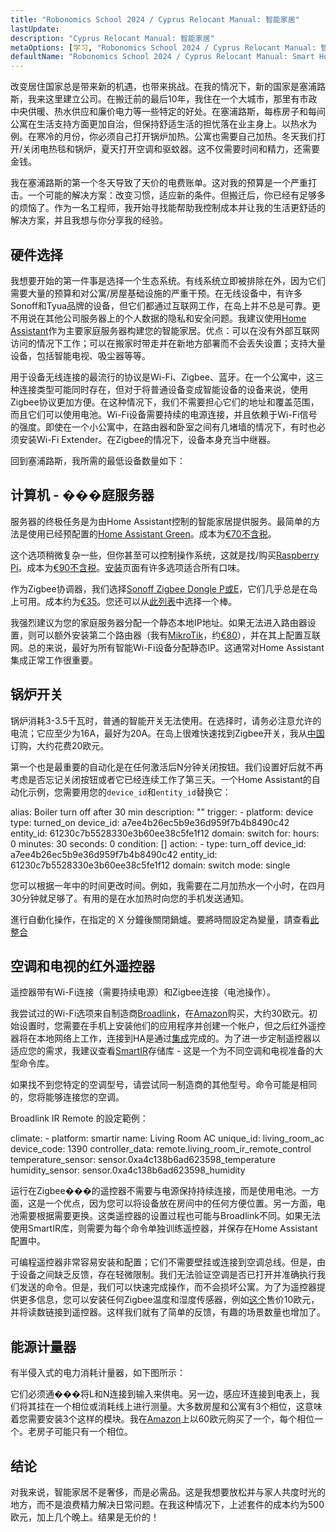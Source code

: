 ```yaml
---
title: "Robonomics School 2024 / Cyprus Relocant Manual: 智能家居"
lastUpdate: 
description: "Cyprus Relocant Manual: 智能家居"
metaOptions: [学习, "Robonomics School 2024 / Cyprus Relocant Manual: 智能家居"]
defaultName: "Robonomics School 2024 / Cyprus Relocant Manual: Smart Home"
---
```


<LessonImages imageClasses="mb"  src='school-2024-cyprus-relocant-manual/Setup_SmartHome-Academy.jpg' alt="Cyprus Relocant Manual Cover" />

改变居住国家总是带来新的机遇，也带来挑战。在我的情况下，新的国家是塞浦路斯，我来这里建立公司。在搬迁前的最后10年，我住在一个大城市，那里有市政中央供暖、热水供应和廉价电力等一些特定的好处。在塞浦路斯，每栋房子和每间公寓在生活支持方面更加自治，但保持舒适生活的担忧落在业主身上。以热水为例。在寒冷的月份，你必须自己打开锅炉加热。公寓也需要自己加热。冬天我们打开/关闭电热毯和锅炉，夏天打开空调和驱蚊器。这不仅需要时间和精力，还需要金钱。

我在塞浦路斯的第一个冬天导致了天价的电费账单。这对我的预算是一个严重打击。一个可能的解决方案：改变习惯，适应新的条件。但搬迁后，你已经有足够多的烦恼了。作为一名工程师，我开始寻找能帮助我控制成本并让我的生活更舒适的解决方案，并且我想与你分享我的经验。

## 硬件选择

我想要开始的第一件事是选择一个生态系统。有线系统立即被排除在外，因为它们需要大量的预算和对公寓/房屋基础设施的严重干预。在无线设备中，有许多Sonoff和Tyua品牌的设备，但它们都通过互联网工作，在岛上并不总是可靠。更不用说在其他公司服务器上的个人数据的隐私和安全问题。我建议使用[Home Assistant](https://www.home-assistant.io)作为主要家庭服务器构建您的智能家居。优点：可以在没有外部互联网访问的情况下工作；可以在搬家时带走并在新地方部署而不会丢失设置；支持大量设备，包括智能电视、吸尘器等等。

用于设备无线连接的最流行的协议是Wi-Fi、Zigbee、蓝牙。在一个公寓中，这三种连接类型可能同时存在，但对于将普通设备变成智能设备的设备来说，使用Zigbee协议更加方便。在这种情况下，我们不需要担心它们的地址和覆盖范围，而且它们可以使用电池。Wi-Fi设备需要持续的电源连接，并且依赖于Wi-Fi信号的强度。即使在一个小公寓中，在路由器和卧室之间有几堵墙的情况下，有时也必须安装Wi-Fi Extender。在Zigbee的情况下，设备本身充当中继器。

回到塞浦路斯，我所需的最低设备数量如下：

## 计算机 - ���庭服务器

服务器的终极任务是为由Home Assistant控制的智能家居提供服务。最简单的方法是使用已经预配置的[Home Assistant Green](https://www.home-assistant.io/green/)。成本为[€70不含税](https://thepihut.com/products/home-assistant-green)。

<LessonImages src="school-2024-cyprus-relocant-manual/home-assistant-green.png" alt="Home Assistant green"/>

这个选项稍微复杂一些，但你甚至可以控制操作系统，这就是找/购买[Raspberry Pi](https://www.raspberrypi.com)。成本为[€90不含税](https://https://thepihut.com/products/raspberry-pi-5-starter-kit)。[安装](https://www.home-assistant.io/installation/)页面有许多选项适合所有口味。

<LessonImages imageClasses="small" src="school-2024-cyprus-relocant-manual/raspberry-pi.png" alt="Raspberry Pi"/>

作为Zigbee协调器，我们选择[Sonoff Zigbee Dongle P或E](https://sonoff.tech/product/gateway-and-sensors/sonoff-zigbee-3-0-usb-dongle-plus-p/)，它们几乎总是在岛上可用。成本约为[€35](https://www.amazon.de/-/en/dp/B09KXTCMSC/)。您还可以从[此列表](https://www.zigbee2mqtt.io/guide/adapters/)中选择一个棒。

<LessonImages imageClasses="small" src="school-2024-cyprus-relocant-manual/sonoff-zigbee-stick.png" alt="Sonoff Zigbee USB Stick"/>

我强烈建议为您的家庭服务器分配一个静态本地IP地址。如果无法进入路由器设置，则可以额外安装第二个路由器（我有[MikroTik](https://mikrotik.com/product/hap_ax2)，约[€80](https://www.mstronics.com/c/337_1345_485/networking-devices-routers.html?filter_id=154)），并在其上配置互联网。总的来说，最好为所有智能Wi-Fi设备分配静态IP。这通常对Home Assistant集成正常工作很重要。

## 锅炉开关

锅炉消耗3-3.5千瓦时，普通的智能开关无法使用。在选择时，请务必注意允许的电流；它应至少为16A，最好为20A。在岛上很难快速找到Zigbee开关，我从[中国](https://vi.aliexpress.com/item/1005006833309900.html)订购，大约花费20欧元。

<robo-academy-grid :columns="2" textAlign="center">
    <robo-academy-grid-element>
      <LessonImages src="school-2024-cyprus-relocant-manual/boiler-switch-dimension.png" alt="Boiler Switch"/>
    </robo-academy-grid-element>
    <robo-academy-grid-element>
      <LessonImages src="school-2024-cyprus-relocant-manual/boiler-switch-wiring.png" alt="Boiler Switch Wiring"/>
    </robo-academy-grid-element/>
</robo-academy-grid>

第一个也是最重要的自动化是在任何激活后N分钟关闭按钮。我们设置好后就不再考虑是否忘记关闭按钮或者它已经连续工作了第三天。一个Home Assistant的自动化示例，您需要用您的`device_id`和`entity_id`替换它：

<LessonCodeWrapper language="yaml" noCopyIcon>
    alias: Boiler turn off after 30 min
    description: ""
    trigger:
    - platform: device
        type: turned_on
        device_id: a7ee4b26ec5b9e36d959f7b4b8490c42
        entity_id: 61230c7b5528330e3b60ee38c5fe1f12
        domain: switch
        for:
        hours: 0
        minutes: 30
        seconds: 0
    condition: []
    action:
    - type: turn_off
        device_id: a7ee4b26ec5b9e36d959f7b4b8490c42
        entity_id: 61230c7b5528330e3b60ee38c5fe1f12
        domain: switch
    mode: single
</LessonCodeWrapper>

您可以根据一年中的时间更改时间。例如，我需要在二月加热水一个小时，在四月30分钟就足够了。有用的是在水加热时向您的手机发送通知。

<robo-academy-note type="note" title="Homework">
  進行自動化操作，在指定的 X 分鐘後關閉鍋爐。要將時間設定為變量，請查看<a href="https://www.home-assistant.io/integrations/input_number/">此整合</a>
</robo-academy-note>

## 空调和电视的红外遥控器

遥控器带有Wi-Fi连接（需要持续电源）和Zigbee连接（电池操作）。

我尝试过的Wi-Fi选项来自制造商[Broadlink](https://www.ibroadlink.com/productinfo/762674.html)，在[Amazon](https://www.amazon.de/-/en/dp/B07ZSG9Y67/)购买，大约30欧元。初始设置时，您需要在手机上安装他们的应用程序并创建一个帐户，但之后红外遥控器将在本地网络上工作，连接到HA是通过[集成](https://www.home-assistant.io/integrations/broadlink/)完成的。为了进一步定制遥控器以适应您的需求，我建议查看[SmartIR](https://github.com/smartHomeHub/SmartIR)存储库 - 这是一个为不同空调和电视准备的大型命令库。

<robo-academy-note type="note" title="提示">
  如果找不到您特定的空调型号，请尝试同一制造商的其他型号。命令可能是相同的，您将能够连接您的空调。
</robo-academy-note>

<LessonImages src="school-2024-cyprus-relocant-manual/broadlink-ir.png" alt="Broadlink IR Remote Control"/>

Broadlink IR Remote 的設定範例：

<LessonCodeWrapper language="yaml" noCopyIcon>
    climate:
    - platform: smartir
        name: Living Room AC
        unique_id: living_room_ac
        device_code: 1390
        controller_data: remote.living_room_ir_remote_control
        temperature_sensor: sensor.0xa4c138b6ad623598_temperature
        humidity_sensor: sensor.0xa4c138b6ad623598_humidity 
</LessonCodeWrapper>

运行在Zigbee���的遥控器不需要与电源保持持续连接，而是使用电池。一方面，这是一个优点，因为您可以将设备放在房间中的任何方便位置。另一方面，电池需要根据需要更换。这类遥控器的设置过程也可能与Broadlink不同。如果无法使用SmartIR库，则需要为每个命令单独训练遥控器，并保存在Home Assistant配置中。

可编程遥控器非常容易安装和配置；它们不需要壁挂或连接到空调总线。但是，由于设备之间缺乏反馈，存在轻微限制。我们无法验证空调是否已打开并准确执行我们发送的命令。但是，我们可以快速完成操作，而不会损坏公寓。为了为遥控器提供更多信息，您可以安装任何Zigbee温度和湿度传感器，例如[这个](https://vi.aliexpress.com/item/1005005595631552.html)售价10欧元，并将读数链接到遥控器。这样我们就有了简单的反馈，有趣的场景数量也增加了。

## 能源计量器

有半侵入式的电力消耗计量器，如下图所示：

<LessonImages imageClasses="small" src="school-2024-cyprus-relocant-manual/energy-meter.png" alt="Energy Meter"/>

它们必须通���将L和N连接到输入来供电。另一边，感应环连接到电表上，我们将其挂在一个相位或消耗线上进行测量。大多数房屋和公寓有3个相位，这意味着您需要安装3个这样的模块。我在[Amazon](https://www.amazon.de/gp/product/B0C37DJXVD/)上以60欧元购买了一个，每个相位一个。老房子可能只有一个相位。

## 结论

对我来说，智能家居不是奢侈，而是必需品。这是我想要放松并与家人共度时光的地方，而不是浪费精力解决日常问题。在我这种情况下，上述套件的成本约为500欧元，加上几个晚上。结果是无价的！